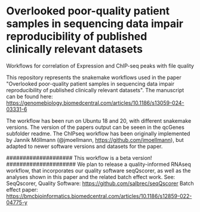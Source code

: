 # Overlooked poor-quality patient samples in sequencing data impair reproducibility of published clinically relevant datasets
Workflows for correlation of Expression and ChIP-seq peaks with file quality 

This repository represents the snakemake workflows used in the paper "Overlooked poor-quality patient samples in sequencing data impair reproducibility of published clinically relevant datasets". 
The manuscript can be found here: https://genomebiology.biomedcentral.com/articles/10.1186/s13059-024-03331-6

The workflow has been run on Ubuntu 18 and 20, with different snakemake versions. The version of the papers output can be seeen in the qcGenes subfolder readme. 
The ChIPseq workflow has been originally implemented by Jannik Möllmann (@jmoellmann, https://github.com/jmoellmann), but adapted to newer software versions and datasets for the paper. 

#################### This workflow is a beta version! #####################
We plan to release a quality-informed RNAseq workflow, that incorporates our quality software seqQscorer, as well as the analyses shown in this paper and the related batch effect work. 
See: 
SeqQscorer, Quality Software: https://github.com/salbrec/seqQscorer
Batch effect paper: https://bmcbioinformatics.biomedcentral.com/articles/10.1186/s12859-022-04775-y
